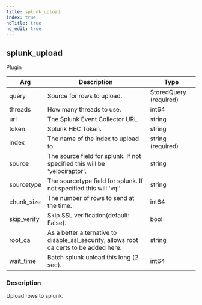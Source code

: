 ```yaml
---
title: splunk_upload
index: true
noTitle: true
no_edit: true
---
```




<div class="vql_item"></div>


## splunk_upload
<span class='vql_type pull-right page-header'>Plugin</span>



<div class="vqlargs"></div>

Arg | Description | Type
----|-------------|-----
query|Source for rows to upload.|StoredQuery (required)
threads|How many threads to use.|int64
url|The Splunk Event Collector URL.|string
token|Splunk HEC Token.|string
index|The name of the index to upload to.|string (required)
source|The source field for splunk. If not specified this will be 'velociraptor'.|string
sourcetype|The sourcetype field for splunk. If not specified this will 'vql'|string
chunk_size|The number of rows to send at the time.|int64
skip_verify|Skip SSL verification(default: False).|bool
root_ca|As a better alternative to disable_ssl_security, allows root ca certs to be added here.|string
wait_time|Batch splunk upload this long (2 sec).|int64

### Description

Upload rows to splunk.

